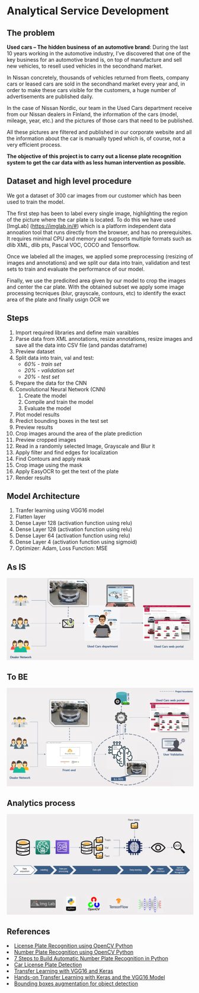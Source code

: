 # Analytical Service Development

## The problem

**Used cars – The hidden business of an automotive brand**: During the last 10 years working in the automotive industry, I’ve discovered that one of the key business for an automotive brand is, on top of manufacture and sell new vehicles, to resell used vehicles in the secondhand market.

In Nissan concretely, thousands of vehicles returned from fleets, company cars or leased cars are sold in the secondhand market every year and, in order to make these cars visible for the customers, a huge number of advertisements are published daily.

In the case of Nissan Nordic, our team in the Used Cars department receive from our Nissan dealers in Finland, the information of the cars (model, mileage, year, etc.) and the pictures of those cars that need to be published.

All these pictures are filtered and published in our corporate website and all the information about the car is manually typed which is, of course,  not a very efficient process.

**The objective of this project is to carry out a license plate recognition system to get the car data with as less human intervention as possible.**

## Dataset and high level procedure

We got a dataset of 300 car images from our customer which has been used to train the model.

The first step has been to label every single image, highlighting the region of the picture where the car plate is located. To do this we have used [ImgLab] (https://imglab.in/#) which is a platform independent data annoation tool that runs directly from the browser, and has no prerequisites. It requires minimal CPU and memory and supports multiple formats such as dlib XML, dlib pts, Pascal VOC, COCO and Tensorflow.

Once we labeled all the images, we applied some preprocessing (resizing of images and annotations) and we split our data into train, validation and test sets to train and evaluate the performance of our model.

Finally, we use the predicited area given by our model to crop the images and center the car plate. With the obtained subset we apply some image processing tecniques (blur, grayscale, contours, etc) to identify the exact area of the plate and finally usign OCR we

## Steps

1. Import required libraries and define main varaibles
2. Parse data from XML annotations, resize annotations, resize images and save all the data into CSV file (and pandas dataframe)
3. Preview dataset
4. Split data into train, val and test:
   - *60% - train set*
   - *20% - validation set*
   - *20% - test set*
5. Prepare the data for the CNN
6. Convolutional Neural Network (CNN)
   1. Create the model
   2. Compile and train the model
   3. Evaluate the model
7. Plot model results
8. Predict bounding boxes in the test set
9. Preview results
10. Crop images around the area of the plate prediction
11. Preview cropped images
12. Read in a randomly selected Image, Grayscale and Blur it
13. Apply filter and find edges for localization
14. Find Contours and apply mask
15. Crop image using the mask
16. Apply EasyOCR to get the text of the plate
17. Render results

## Model Architecture

<ol type="1">
    <li>Tranfer learning using VGG16 model</li>
    <li>Flatten layer</li>
    <li>Dense Layer 128 (activation function using relu)</li>
    <li>Dense Layer 128 (activation function using relu)</li>
    <li>Dense Layer 64 (activation function using relu)</li>
    <li>Dense Layer 4 (activation function using sigmoid)</li>
    <li>Optimizer: Adam, Loss Function: MSE</li>
</ol>

## As IS

![](image/README/1651762094471.png)

## To BE

![](image/README/1651762191707.png)

## Analytics process

![](image/README/1651762288462.png)

## References

<li><a href=https://medium.com/programming-fever/license-plate-recognition-using-opencv-python-7611f85cdd6c>
    License Plate Recognition using OpenCV Python
</li>
<li><a href=https://harshthakare70.medium.com/number-plate-recognition-using-opencv-python-4de86163d609>
    Number Plate Recognition using OpenCV Python
</li>
<li><a href=https://www.linkedin.com/pulse/automatic-number-plate-recognition-step-stepguide-devi-g/>
    7 Steps to Build Automatic Number Plate Recognition in Python
</li>
<li><a href=https://www.kaggle.com/datasets/andrewmvd/car-plate-detection/code>
    Car License Plate Detection
</li>
<li><a href=https://towardsdatascience.com/transfer-learning-with-vgg16-and-keras-50ea161580b4>
    Transfer Learning with VGG16 and Keras
</li>
<li><a href=https://www.learndatasci.com/tutorials/hands-on-transfer-learning-keras/>
    Hands-on Transfer Learning with Keras and the VGG16 Model
</li>
<li><a href=https://albumentations.ai/docs/getting_started/bounding_boxes_augmentation/>
    Bounding boxes augmentation for object detection
</li>

